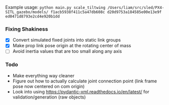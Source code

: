Example usage: `python main.py scale_tiltwing /Users/liam/src/sled/PX4-SITL_gazebo/models/ f1acb5938f411c5a47db608c d20d9753a184585e00e13e9f ed0471d8793e2cd4e920b1dd`

### Fixing Shakiness
- [x] Convert simulated fixed joints into static link groups
- [x] Make prop link pose origin at the rotating center of mass
- [ ] Avoid inertia values that are too small along any axis

### Todo
* Make everything way cleaner
* Figure out how to actually calculate joint connection point (link frame pose now centered on com origin)
* Look into using https://pydantic-xml.readthedocs.io/en/latest/ for validation/generation (raw objects)
